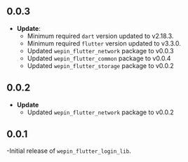## 0.0.3

- **Update**:
  - Minimum required `dart` version updated to v2.18.3.
  - Minimum required `flutter` version updated to v3.3.0.
  - Updated `wepin_flutter_network` package to v0.0.3
  - Updated `wepin_flutter_common` package to v0.0.4
  - Updated `wepin_flutter_storage` package to v0.0.2

## 0.0.2

- **Update**
  - Updated `wepin_flutter_network` package to v0.0.2 


## 0.0.1

-Initial release of `wepin_flutter_login_lib`.
